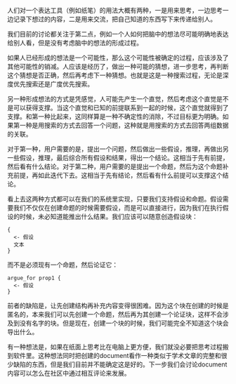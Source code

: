 人们对一个表达工具（例如纸笔）的用法大概有两种，一是用来思考，一边思考一边记录下想过的内容，二是用来交流，把自己知道的东西写下来传递给别人。

我们目前的讨论都关注于第二点，例如一个人如何把脑中的想法尽可能明确地表达给别人看，但是没有考虑脑中的想法的形成过程。

如果人已经形成的想法是一个可能性，那么这个可能性被确定的过程，应该涉及了其他可能性的销减。人应该是经历了，做出一种可能的猜想，进一步思考，再判断这个猜想是否正确，然后再考虑下一种猜想。也就是这是一种搜索过程，无论是深度优先搜索还是广度优先搜索。

另一种形成想法的方式是凭感觉，人可能先产生一个直觉，然后考虑这个直觉是不是可以获得支撑。当这个直觉和已知的前提联系到一起的时候，这个直觉就得到了支撑。和第一种比起来，这同样算是一种不确定性的消除，不过目标更为明确。如果第一种是用搜索的方式去回答一个问题，这种就是用搜索的方式去回答两组数据的关联。

对于第一种，用户需要的是，提出一个问题，然后做出一些假设，推理，再做出另一些假设，推理，最后综合所有假设和结果，得出一个结论。这相当于先有前提，然后看有什么结论。对于第二种，用户需要的是提出一个命题，然后为这个命题补充前提，再如此迭代下去。这相当于先有结论，然后看有什么前提可以支撑这个结论。

看上去这两种方式都可以在我们的系统里实现，只要我们支持假设和命题。假设需要我们不仅仅在创建命题的时候需要假设，而是可以直接进行，因为我们在执行假设的时候，未必知道能推出什么结果。我们应该可以随意创造假设块：

```
{
  <- 假设
  文本
}
```

而不是必须现有一个命题，然后论证它：

```
argue_for prop1 {
  <- 假设
}
```

前者的缺陷是，让先创建结构再补充内容变得很困难。因为这个块在创建的时候是匿名的，本来我们可以先创建一个命题，然后再为其创建一个论证块，这样不会涉及到没有名字的块。但是现在，创建一个块的时候，我们可能完全不知道这个块会导出什么。

有一种想法是，如果在纸面上思考比在电脑上更方便，我们就没必要把思考过程搬到软件里。这种想法同时把创建的document看作一种类似于学术文章的完整和很少缺陷的东西，但是我们目前并不能确定这是好的。下一步我们会讨论document内容可以怎么在社区中通过相互评论来发展。
